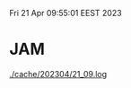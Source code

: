 Fri 21 Apr 09:55:01 EEST 2023
# JAM
<a href='./cache/202304/21_09.log'>./cache/202304/21_09.log</a>
